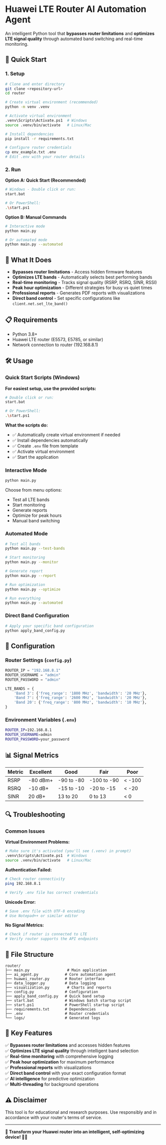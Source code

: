 # Huawei LTE Router AI Automation Agent

An intelligent Python tool that **bypasses router limitations** and **optimizes LTE signal quality** through automated band switching and real-time monitoring.

## 🚀 Quick Start

### 1. Setup
```bash
# Clone and enter directory
git clone <repository-url>
cd router

# Create virtual environment (recommended)
python -m venv .venv

# Activate virtual environment
.venv\Scripts\Activate.ps1  # Windows
source .venv/bin/activate   # Linux/Mac

# Install dependencies
pip install -r requirements.txt

# Configure router credentials
cp env_example.txt .env
# Edit .env with your router details
```

### 2. Run

**Option A: Quick Start (Recommended)**
```bash
# Windows - Double click or run:
start.bat

# Or PowerShell:
.\start.ps1
```

**Option B: Manual Commands**
```bash
# Interactive mode
python main.py

# Or automated mode
python main.py --automated
```

## 🎯 What It Does

- **Bypasses router limitations** - Access hidden firmware features
- **Optimizes LTE bands** - Automatically selects best performing bands
- **Real-time monitoring** - Tracks signal quality (RSRP, RSRQ, SINR, RSSI)
- **Peak hour optimization** - Different strategies for busy vs quiet times
- **Professional reports** - Generates PDF reports with visualizations
- **Direct band control** - Set specific configurations like `client.net.set_lte_band()`

## 📋 Requirements

- Python 3.8+
- Huawei LTE router (E5573, E5785, or similar)
- Network connection to router (192.168.8.1)

## 🛠️ Usage

### Quick Start Scripts (Windows)

**For easiest setup, use the provided scripts:**

```bash
# Double click or run:
start.bat

# Or PowerShell:
.\start.ps1
```

**What the scripts do:**
- ✅ Automatically create virtual environment if needed
- ✅ Install dependencies automatically
- ✅ Create `.env` file from template
- ✅ Activate virtual environment
- ✅ Start the application

### Interactive Mode
```bash
python main.py
```
Choose from menu options:
- Test all LTE bands
- Start monitoring
- Generate reports
- Optimize for peak hours
- Manual band switching

### Automated Mode
```bash
# Test all bands
python main.py --test-bands

# Start monitoring
python main.py --monitor

# Generate report
python main.py --report

# Run optimization
python main.py --optimize

# Run everything
python main.py --automated
```

### Direct Band Configuration
```bash
# Apply your specific band configuration
python apply_band_config.py
```

## 🔧 Configuration

### Router Settings (`config.py`)
```python
ROUTER_IP = "192.168.8.1"
ROUTER_USERNAME = "admin"
ROUTER_PASSWORD = "admin"

LTE_BANDS = {
    'Band 3': {'freq_range': '1800 MHz', 'bandwidth': '20 MHz'},
    'Band 7': {'freq_range': '2600 MHz', 'bandwidth': '20 MHz'},
    'Band 20': {'freq_range': '800 MHz', 'bandwidth': '10 MHz'},
}
```

### Environment Variables (`.env`)
```bash
ROUTER_IP=192.168.8.1
ROUTER_USERNAME=admin
ROUTER_PASSWORD=your_password
```

## 📊 Signal Metrics

| Metric | Excellent | Good | Fair | Poor |
|--------|-----------|------|------|------|
| RSRP | -80 dBm+ | -90 to -80 | -100 to -90 | < -100 |
| RSRQ | -10 dB+ | -15 to -10 | -20 to -15 | < -20 |
| SINR | 20 dB+ | 13 to 20 | 0 to 13 | < 0 |

## 🔍 Troubleshooting

### Common Issues

**Virtual Environment Problems:**
```bash
# Make sure it's activated (you'll see (.venv) in prompt)
.venv\Scripts\Activate.ps1  # Windows
source .venv/bin/activate   # Linux/Mac
```

**Authentication Failed:**
```bash
# Check router connectivity
ping 192.168.8.1

# Verify .env file has correct credentials
```

**Unicode Error:**
```bash
# Save .env file with UTF-8 encoding
# Use Notepad++ or similar editor
```

**No Signal Metrics:**
```bash
# Check if router is connected to LTE
# Verify router supports the API endpoints
```

## 📁 File Structure

```
router/
├── main.py                 # Main application
├── ai_agent.py            # Core automation agent
├── huawei_router.py       # Router interface
├── data_logger.py         # Data logging
├── visualization.py        # Charts and reports
├── config.py              # Configuration
├── apply_band_config.py   # Quick band setup
├── start.bat              # Windows batch startup script
├── start.ps1              # PowerShell startup script
├── requirements.txt       # Dependencies
├── .env                   # Router credentials
└── logs/                  # Generated logs
```

## 🎉 Key Features

✅ **Bypasses router limitations** and accesses hidden features  
✅ **Optimizes LTE signal quality** through intelligent band selection  
✅ **Real-time monitoring** with comprehensive logging  
✅ **Peak hour optimization** for maximum performance  
✅ **Professional reports** with visualizations  
✅ **Direct band control** with your exact configuration format  
✅ **AI intelligence** for predictive optimization  
✅ **Multi-threading** for background operations  

## ⚠️ Disclaimer

This tool is for educational and research purposes. Use responsibly and in accordance with your router's terms of service.

---

**🎯 Transform your Huawei router into an intelligent, self-optimizing device! 📡✨** 